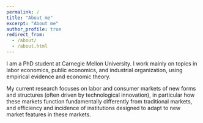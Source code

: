 ```yaml
---
permalink: /
title: "About me"
excerpt: "About me"
author_profile: true
redirect_from: 
  - /about/
  - /about.html
---
```


I am a PhD student at Carnegie Mellon University. I work mainly on topics in labor economics, public economics, and industrial organization, using empirical evidence and economic theory.

My current research focuses on labor and consumer markets of new forms and structures (often driven by technological innovation), in particular how these markets function fundamentally differently from traditional markets, and efficiency and incidence of institutions designed to adapt to new market features in these markets.
